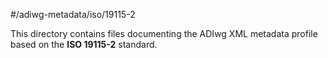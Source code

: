 #/adiwg-metadata/iso/19115-2

This directory contains files documenting the ADIwg XML metadata profile based on the **ISO 19115-2** standard.
